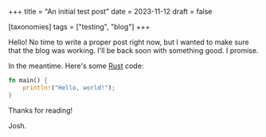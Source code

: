 +++
title = "An initial test post"
date = 2023-11-12
draft = false

[taxonomies]
tags = ["testing", "blog"]
+++

Hello! No time to write a proper post right now, but I wanted to make sure that the blog was working. I'll be back soon with something good. I promise.

In the meantime. Here's some [Rust](https://www.rust-lang.org) code:

```rust
fn main() {
    println!("Hello, world!");
}
```

Thanks for reading!

Josh.
